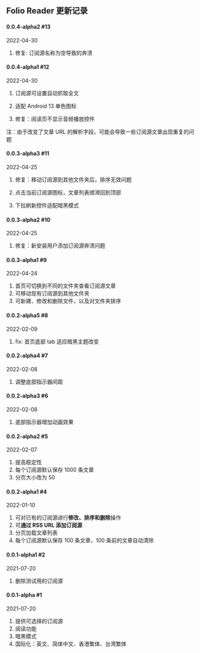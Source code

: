 ## Folio Reader 更新记录

#### 0.0.4-alpha2 #13

2022-04-30

1. 修复: 订阅源名称为空导致的奔溃

#### 0.0.4-alpha1 #12

2022-04-30

1. 订阅源可设置自动抓取全文

2. 适配 Android 13 单色图标

3. 修复：阅读页不显示音频播放控件

注：由于改变了文章 URL 的解析字段，可能会导致一些订阅源文章出现重复的问题

#### 0.0.3-alpha3 #11

2022-04-25

1. 修复：移动订阅源到其他文件夹后，排序无效问题

2. 点击当前订阅源图标，文章列表顺滑回到顶部

3. 下拉刷新控件适配暗黑模式

#### 0.0.3-alpha2 #10

2022-04-25

1. 修复：新安装用户添加订阅源奔溃问题

#### 0.0.3-alpha1 #9

2022-04-24

1. 首页可切换到不同的文件夹查看订阅源文章
2. 可移动现有订阅源到其他文件夹
3. 可新建、修改和删除文件，以及对文件夹排序

#### 0.0.2-alpha5 #8

2022-02-09

1. fix: 首页底部 tab 适应暗黑主题改变

#### 0.0.2-alpha4 #7

2022-02-08

1. 调整底部指示器间距

#### 0.0.2-alpha3 #6

2022-02-08

1. 底部指示器增加动画效果

#### 0.0.2-alpha2 #5

2022-02-07

1. 提高稳定性
2. 每个订阅源默认保存 1000 条文章
3. 分页大小改为 50

#### 0.0.2-alpha1 #4

2022-01-10

1. 可对已有的订阅源进行**修改、排序和删除**操作
2. 可**通过 RSS URL 添加订阅源**
3. 分页加载文章列表
4. 每个订阅源默认保存 100 条文章，100 条前的文章自动清除

#### 0.0.1-alpha1 #2

2021-07-20

1. 删除测试用的订阅源

####  0.0.1-alpha #1

2021-07-20

1. 提供可选择的订阅源
2. 阅读功能
3. 暗黑模式
4. 国际化：英文、简体中文、香港繁体、台湾繁体
